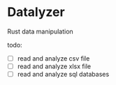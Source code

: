 # Datalyzer
Rust data manipulation

todo:
 
 - [ ] read and analyze csv file
 - [ ] read and analyze xlsx file
 - [ ] read and analyze sql databases
